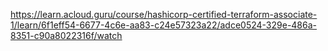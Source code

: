 https://learn.acloud.guru/course/hashicorp-certified-terraform-associate-1/learn/6f1eff54-6677-4c6e-aa83-c24e57323a22/adce0524-329e-486a-8351-c90a8022316f/watch  
